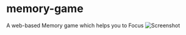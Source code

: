 # memory-game
A web-based Memory game which helps you to Focus 
![Screenshot](https://github.com/swapnil2905/memory-game/screenshot1.png)

